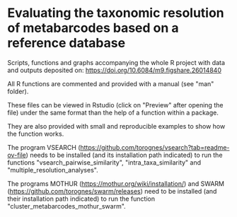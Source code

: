 # Evaluating the taxonomic resolution of metabarcodes based on a reference database

Scripts, functions and graphs accompanying the whole R project with data and outputs deposited on: https://doi.org/10.6084/m9.figshare.26014840

All R functions are commented and provided with a manual (see "man" folder). 

These files can be viewed in Rstudio (click on "Preview" after opening the file) under the same format than the help of a function within a package. 

They are also provided with small and reproducible examples to show how the function works.

The program VSEARCH (https://github.com/torognes/vsearch?tab=readme-ov-file) needs to be installed (and its installation path indicated) to run the functions "vsearch_pairwise_similarity", "intra_taxa_similarity" and "multiple_resolution_analyses".

The programs MOTHUR (https://mothur.org/wiki/installation/) and SWARM (https://github.com/torognes/swarm/releases) need to be installed (and their installation path indicated) to run the function "cluster_metabarcodes_mothur_swarm".
